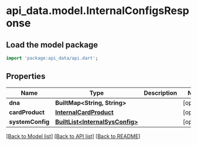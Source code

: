 # api_data.model.InternalConfigsResponse

## Load the model package
```dart
import 'package:api_data/api.dart';
```

## Properties
Name | Type | Description | Notes
------------ | ------------- | ------------- | -------------
**dna** | **BuiltMap&lt;String, String&gt;** |  | [optional] 
**cardProduct** | [**InternalCardProduct**](InternalCardProduct.md) |  | [optional] 
**systemConfig** | [**BuiltList&lt;InternalSysConfig&gt;**](InternalSysConfig.md) |  | [optional] 

[[Back to Model list]](../README.md#documentation-for-models) [[Back to API list]](../README.md#documentation-for-api-endpoints) [[Back to README]](../README.md)


